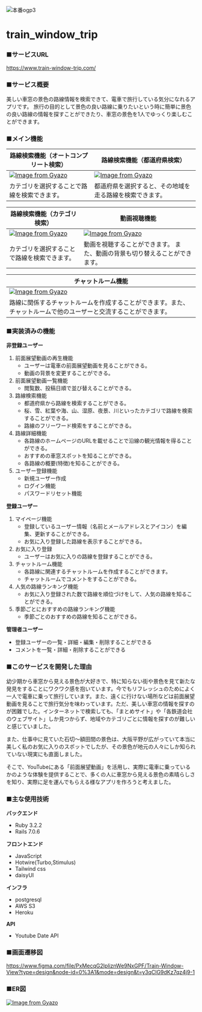 ![本番ogp3](https://github.com/Yamamoto-Masaya1122/train_window_trip/assets/114839770/3debb711-69c9-4fff-bc11-804192fdd67d)
# train_window_trip
### ■サービスURL
https://www.train-window-trip.com/
### ■サービス概要
美しい車窓の景色の路線情報を検索できて、電車で旅行している気分になれるアプリです。
旅行の目的として景色の良い路線に乗りたいという時に簡単に景色の良い路線の情報を探すことができたり、車窓の景色を1人でゆっくり楽しむことができます。

### ■メイン機能
| 路線検索機能（オートコンプリート検索）                                                                                                                        | 路線検索機能（都道府県検索）                                                                                                                      |
| ----------------------------------------------------------------------------------------------------------------------------------- | ----------------------------------------------------------------------------------------------------------------------------------- |
|[![Image from Gyazo](https://i.gyazo.com/dc4242543e3900bf667581ceccc23c6e.gif)](https://gyazo.com/dc4242543e3900bf667581ceccc23c6e)| [![Image from Gyazo](https://i.gyazo.com/cee7ffe9784967f7f60ccfea3b79da67.gif)](https://gyazo.com/cee7ffe9784967f7f60ccfea3b79da67)|
|カテゴリを選択することで路線を検索できます。                                              | 都道府県を選択すると、その地域を走る路線を検索できます。                                                                            |

| 路線検索機能（カテゴリ検索）                                                                                                                    | 動画視聴機能                                                                                                                    |
| ----------------------------------------------------------------------------------------------------------------------------------- | ----------------------------------------------------------------------------------------------------------------------------------- |
|[![Image from Gyazo](https://i.gyazo.com/381e10ea045122ddec435eaa667fdb57.gif)](https://gyazo.com/381e10ea045122ddec435eaa667fdb57)| [![Image from Gyazo](https://i.gyazo.com/08b947a54c55d37e23e840b80d74be89.gif)](https://gyazo.com/08b947a54c55d37e23e840b80d74be89)|
| カテゴリを選択することで路線を検索できます。                                                                                 | 動画を視聴することができます。 また、動画の背景も切り替えることができます。                                                                   |

| チャットルーム機能                                                                                                               |
| ----------------------------------------------------------------------------------------------------------------------------------- | 
|[![Image from Gyazo](https://i.gyazo.com/ab4735644cf051819203919c2a8cba3b.gif)](https://gyazo.com/ab4735644cf051819203919c2a8cba3b)| 
| 路線に関係するチャットルームを作成することができます。また、チャットルームで他のユーザーと交流することができます。                                                                                                 |                                                           

### ■実装済みの機能

**非登録ユーザー**

1. 前面展望動画の再生機能
    - ユーザーは電車の前面展望動画を見ることができる。
    - 動画の背景を変更することができる。
2. 前面展望動画一覧機能
    - 閲覧数、投稿日順で並び替えることができる。
3. 路線検索機能
    - 都道府県から路線を検索することができる。
    - 桜、雪、紅葉や海、山、湿原、夜景、川といったカテゴリで路線を検索することができる。
    - 路線のフリーワード検索をすることができる。
4. 路線詳細機能
    - 各路線のホームページのURLを載せることで沿線の観光情報を得ることができる。
    - おすすめの車窓スポットを知ることができる。
    - 各路線の概要(特徴)を知ることができる。
5. ユーザー登録機能
    - 新規ユーザー作成
    - ログイン機能
    - パスワードリセット機能

**登録ユーザー**

1. マイページ機能
    - 登録しているユーザー情報（名前とメールアドレスとアイコン）を編集、更新することができる。
    - お気に入り登録した路線を表示することができる。
2. お気に入り登録
    - ユーザーはお気に入りの路線を登録することができる。
3. チャットルーム機能
    - 各路線に関連するチャットルームを作成することができます。
    - チャットルームでコメントをすることができる。 
4. 人気の路線ランキング機能
    - お気に入り登録された数で路線を順位づけをして、人気の路線を知ることができる。
5. 季節ごとにおすすめの路線ランキング機能
    - 季節ごとのおすすめの路線を知ることができる。

**管理者ユーザー**

- 登録ユーザーの一覧・詳細・編集・削除することができる
- コメントを一覧・詳細・削除することができる

### ■このサービスを開発した理由

幼少期から車窓から見える景色が大好きで、特に知らない街や景色を見て新たな発見をすることにワクワク感を抱いています。今でもリフレッシュのためによく一人で電車に乗って旅行しています。また、遠くに行けない場所などは前面展望動画を見ることで旅行気分を味わっています。ただ、美しい車窓の情報を探すのが困難でした。インターネットで検索しても、「まとめサイト」や「各鉄道会社のウェブサイト」しか見つからず、地域やカテゴリごとに情報を探すのが難しいと感じていました。

また、仕事中に見ていた石切〜額田間の景色は、大阪平野が広がっていて本当に美しく私のお気に入りのスポットでしたが、その景色が地元の人々にしか知られていない現実にも直面しました。

そこで、YouTubeにある「前面展望動画」を活用し、実際に電車に乗っているかのような体験を提供することで、多くの人に車窓から見える景色の素晴らしさを知り、実際に足を運んでもらえる様なアプリを作ろうと考えました。

### ■主な使用技術

**バックエンド**
- Ruby 3.2.2
- Rails 7.0.6

**フロントエンド**
- JavaScript
- Hotwire(Turbo,Stimulus)
- Tailwind css
- daisyUI

**インフラ**
- postgresql
- AWS S3
- Heroku

**API**
- Youtube Date API

### ■画面遷移図
https://www.figma.com/file/PxMecqG2lpliznWe9NxGPF/Train-Window-View?type=design&node-id=0%3A1&mode=design&t=y3qClG9dKz7qz4j9-1

### ■ER図
[![Image from Gyazo](https://i.gyazo.com/227861ba993d088f60ef60673496f0d4.png)](https://gyazo.com/227861ba993d088f60ef60673496f0d4)
